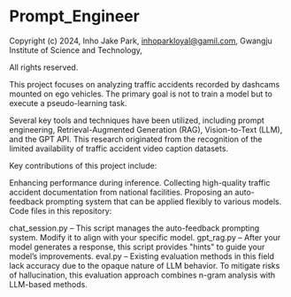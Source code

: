 # Prompt_Engineer

Copyright (c) 2024, 
Inho Jake Park,
inhoparkloyal@gamil.com,
Gwangju Institute of Science and Technology,

All rights reserved.

This project focuses on analyzing traffic accidents recorded by dashcams mounted on ego vehicles. The primary goal is not to train a model but to execute a pseudo-learning task.

Several key tools and techniques have been utilized, including prompt engineering, Retrieval-Augmented Generation (RAG), Vision-to-Text (LLM), and the GPT API. This research originated from the recognition of the limited availability of traffic accident video caption datasets.

Key contributions of this project include:

Enhancing performance during inference.
Collecting high-quality traffic accident documentation from national facilities.
Proposing an auto-feedback prompting system that can be applied flexibly to various models.
Code files in this repository:

chat_session.py – This script manages the auto-feedback prompting system. Modify it to align with your specific model.
gpt_rag.py – After your model generates a response, this script provides "hints" to guide your model’s improvements.
eval.py – Existing evaluation methods in this field lack accuracy due to the opaque nature of LLM behavior. To mitigate risks of hallucination, this evaluation approach combines n-gram analysis with LLM-based methods.
